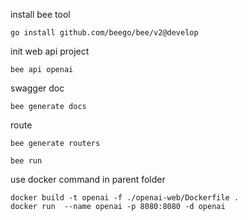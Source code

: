 install bee tool
```
go install github.com/beego/bee/v2@develop
```

init web api project
```
bee api openai
```

swagger doc
```
bee generate docs
```

route
```
bee generate routers
```

```
bee run 
```

use docker command in parent folder
```
docker build -t openai -f ./openai-web/Dockerfile .
docker run  --name openai -p 8080:8080 -d openai
```